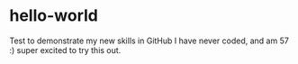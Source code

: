 # hello-world
Test to demonstrate my new skills in GitHub
I have never coded, and am 57 :) super excited to try this out.
